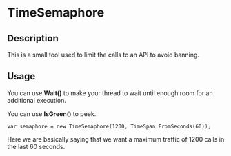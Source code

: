# TimeSemaphore

## Description
This is a small tool used to limit the calls to an API to avoid banning.

## Usage

You can use **Wait()** to make your thread to wait until enough room for an additional execution.

You can use **IsGreen()** to peek.

`var semaphore = new TimeSemaphore(1200, TimeSpan.FromSeconds(60));`

Here we are basically saying that we want a maximum traffic of 1200 calls in the last 60 seconds.